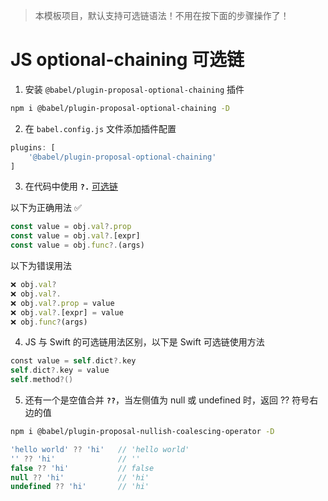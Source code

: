 
> 本模板项目，默认支持可选链语法！不用在按下面的步骤操作了！


# JS optional-chaining 可选链

1. 安装 `@babel/plugin-proposal-optional-chaining` 插件
```bash
npm i @babel/plugin-proposal-optional-chaining -D
```

2. 在 `babel.config.js` 文件添加插件配置
```js
plugins: [
    '@babel/plugin-proposal-optional-chaining'
]
```

3. 在代码中使用 **`?.`** [可选链](https://developer.mozilla.org/zh-CN/docs/Web/JavaScript/Reference/Operators/Optional_chaining) 

以下为正确用法 ✅
```js
const value = obj.val?.prop
const value = obj.val?.[expr]
const value = obj.func?.(args)
```

以下为错误用法
```js
❌ obj.val?
❌ obj.val?.
❌ obj.val?.prop = value
❌ obj.val?.[expr] = value
❌ obj.func?(args)
```

4. JS 与 Swift 的可选链用法区别，以下是 Swift 可选链使用方法

```swift
const value = self.dict?.key
self.dict?.key = value
self.method?()
```

5. 还有一个是空值合并 **`??`**，当左侧值为 null 或 undefined 时，返回 ?? 符号右边的值

```bash
npm i @babel/plugin-proposal-nullish-coalescing-operator -D
```

```js
'hello world' ?? 'hi'   // 'hello world'
'' ?? 'hi'              // ''
false ?? 'hi'           // false
null ?? 'hi'            // 'hi'
undefined ?? 'hi'       // 'hi'
```
